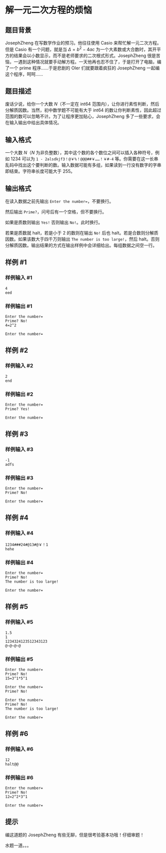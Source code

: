 # 解一元二次方程的烦恼

## 题目背景

JosephZheng 在写数学作业的预习。他往往使用 Casio 来帮忙解一元二次方程。但是 Casio 有一个问题，就是当 $\Delta=b^2-4ac$ 为一个大素数或大合数时，其开平方的结果会以小数显示，而不是老师要求的二次根式形式。JosephZheng 很是苦恼，一遇到这种情况就要手动解方程。一天他再也忍不住了，于是打开了电脑，编了一个 prime 程序……于是悲剧的 OIer 们就要跟着疯狂的 JosephZheng 一起编这个程序，呵呵……


## 题目描述

废话少说，给你一个大数 $N$（不一定在 int64 范围内），让你进行素性判断，然后分解质因数。当然，初中数学题不可能有大于 int64 的数让你判断素性，因此超过范围的数可以忽略不计。为了让程序更加贴心，JosephZheng 多了一些要求，会在输入输出中给出具体情况。


## 输入格式

一个大数 $N$（$N$ 为非负整数），其中这个数的各个数位之间可以插入各种符号，例如 $1234$ 可以为 `1 - 2alsdkjf3！@￥%！@@@##￥……！￥#-4` 等。你需要在这一长串乱码中找出这个要判断的数。输入数据可能有多组，如果读到一行没有数字的字串即结束。字符串长度可能大于 $255$。


## 输出格式

在读入数据之前先输出 `Enter the number=`，不要换行。

然后输出 `Prime?`，问号后有一个空格，但不要换行。

如果是质数则输出 `Yes!` 否则输出 `No!`。此时换行。

若果是质数就 halt，若是小于 $2$ 的数则在输出 `No!` 后也 halt。若是合数则分解质因数。如果该数大于四千万则输出 `The number is too large!`，然后 halt。否则分解质因数。输出结果的方式在输出样例中会详细给出。每组数据之间空一行。


## 样例 #1

### 样例输入 #1
```
4
eed
```

### 样例输出 #1

```
Enter the number=
Prime? No!
4=2^2

Enter the number=
```

## 样例 #2

### 样例输入 #2
```
2
end
```

### 样例输出 #2

```
Enter the number=
Prime? Yes!

Enter the number=
```

## 样例 #3

### 样例输入 #3
```
-1
adfs
```

### 样例输出 #3

```
Enter the number=
Prime? No!

Enter the number=
```

## 样例 #4

### 样例输入 #4
```
1234###24#@13#@￥！1
hehe
```

### 样例输出 #4

```
Enter the number=
Prime? No!
The number is too large!

Enter the number=
```

## 样例 #5

### 样例输入 #5
```
1.5
1
1234324123512343123
@~@~@~@
```

### 样例输出 #5

```
Enter the number=
Prime? No!
15=3^1*5^1

Enter the number=
Prime? No!

Enter the number=
Prime? No!
The number is too large!

Enter the number=
```

## 样例 #6

### 样例输入 #6
```
12
halt@@
```

### 样例输出 #6

```
Enter the number=
Prime? No!
12=2^2*3^1

Enter the number=
```

## 提示

编这道题的 JosephZheng 有些无聊，但是很考验基本功哦！仔细审题！

水题一道。。。

